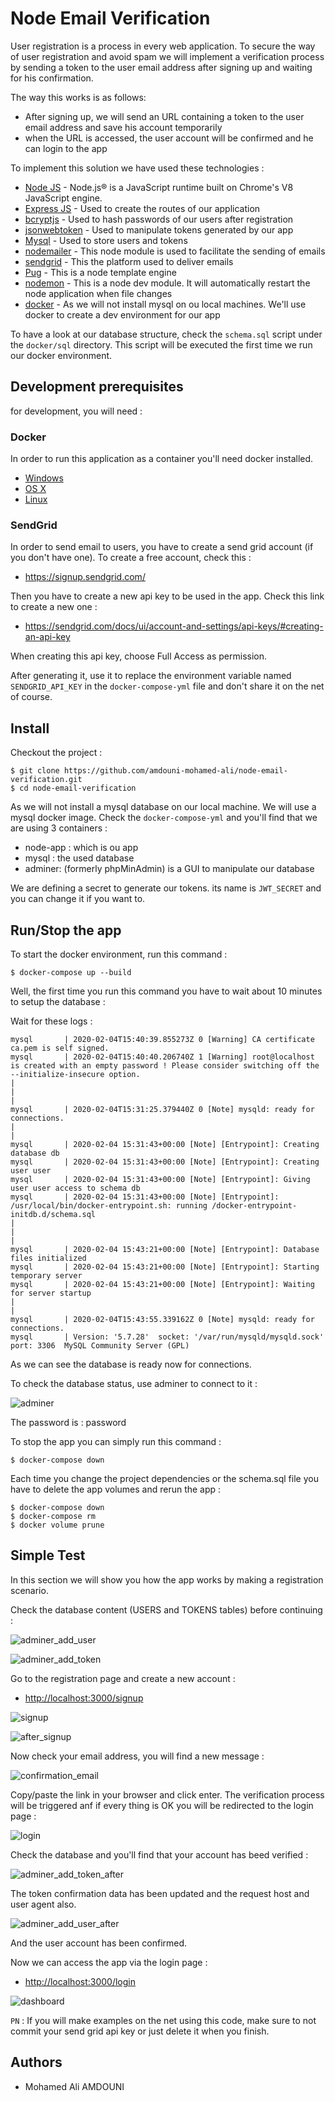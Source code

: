 # Node Email Verification

User registration is a process in every web application. To secure the way of user registration and avoid spam we will implement a verification process
by sending a token to the user email address after signing up and waiting for his confirmation.

The way this works is as follows:

- After signing up, we will send an URL containing a token to the user email address and save his account temporarily
- when the URL is accessed, the user account will be confirmed and he can login to the app

To implement this solution we have used these technologies :

- [Node JS](https://nodejs.org/en/) - Node.js® is a JavaScript runtime built on Chrome's V8 JavaScript engine.
- [Express JS](https://expressjs.com/) - Used to create the routes of our application
- [bcryptjs](https://www.npmjs.com/package/bcryptjs) - Used to hash passwords of our users after registration
- [jsonwebtoken](https://www.npmjs.com/package/jsonwebtoken) - Used to manipulate tokens generated by our app
- [Mysql](https://www.mysql.com/fr/) - Used to store users and tokens
- [nodemailer](https://nodemailer.com/) - This node module is used to facilitate the sending of emails
- [sendgrid](https://sendgrid.com/) - This the platform used to deliver emails
- [Pug](https://pugjs.org/api/getting-started.html) - This is a node template engine
- [nodemon](https://www.npmjs.com/package/nodemon) - This is a node dev module. It will automatically restart the node application when file changes
- [docker](https://www.docker.com/) - As we will not install mysql on ou local machines. We'll use docker to create a dev environment for our app

To have a look at our database structure, check the `schema.sql` script under the `docker/sql` directory. This script will be executed the first time we run our docker environment.

## Development prerequisites

for development, you will need :

### Docker

In order to run this application as a container you'll need docker installed.

- [Windows](https://docs.docker.com/windows/started)
- [OS X](https://docs.docker.com/mac/started/)
- [Linux](https://docs.docker.com/linux/started/)

### SendGrid

In order to send email to users, you have to create a send grid account (if you don't have one). To create a free account, check this :

- https://signup.sendgrid.com/

Then you have to create a new api key to be used in the app. Check this link to create a new one :

- https://sendgrid.com/docs/ui/account-and-settings/api-keys/#creating-an-api-key

When creating this api key, choose Full Access as permission.

After generating it, use it to replace the environment variable named `SENDGRID_API_KEY` in the `docker-compose-yml` file and don't share it on the net of course.

## Install

Checkout the project :

    $ git clone https://github.com/amdouni-mohamed-ali/node-email-verification.git
    $ cd node-email-verification

As we will not install a mysql database on our local machine. We will use a mysql docker image. Check the `docker-compose-yml` and you'll find that we are using 3 containers :

- node-app : which is ou app
- mysql : the used database
- adminer: (formerly phpMinAdmin) is a GUI to manipulate our database

We are defining a secret to generate our tokens. its name is `JWT_SECRET` and you can change it if you want to.

## Run/Stop the app

To start the docker environment, run this command :

    $ docker-compose up --build

Well, the first time you run this command you have to wait about 10 minutes to setup the database :

Wait for these logs :

```log
mysql       | 2020-02-04T15:40:39.855273Z 0 [Warning] CA certificate ca.pem is self signed.
mysql       | 2020-02-04T15:40:40.206740Z 1 [Warning] root@localhost is created with an empty password ! Please consider switching off the --initialize-insecure option.
|
|
|
mysql       | 2020-02-04T15:31:25.379440Z 0 [Note] mysqld: ready for connections.
|
|
mysql       | 2020-02-04 15:31:43+00:00 [Note] [Entrypoint]: Creating database db
mysql       | 2020-02-04 15:31:43+00:00 [Note] [Entrypoint]: Creating user user
mysql       | 2020-02-04 15:31:43+00:00 [Note] [Entrypoint]: Giving user user access to schema db
mysql       | 2020-02-04 15:31:43+00:00 [Note] [Entrypoint]: /usr/local/bin/docker-entrypoint.sh: running /docker-entrypoint-initdb.d/schema.sql
|
|
|
mysql       | 2020-02-04 15:43:21+00:00 [Note] [Entrypoint]: Database files initialized
mysql       | 2020-02-04 15:43:21+00:00 [Note] [Entrypoint]: Starting temporary server
mysql       | 2020-02-04 15:43:21+00:00 [Note] [Entrypoint]: Waiting for server startup
|
|
mysql       | 2020-02-04T15:43:55.339162Z 0 [Note] mysqld: ready for connections.
mysql       | Version: '5.7.28'  socket: '/var/run/mysqld/mysqld.sock'  port: 3306  MySQL Community Server (GPL)
```

As we can see the database is ready now for connections.

To check the database status, use adminer to connect to it :

![adminer](https://user-images.githubusercontent.com/16627692/73834477-16f23180-480c-11ea-9d00-a11b76f10801.png)

The password is : password

To stop the app you can simply run this command :

    $ docker-compose down

Each time you change the project dependencies or the schema.sql file you have to delete the app volumes and rerun the app :

    $ docker-compose down
    $ docker-compose rm
    $ docker volume prune

## Simple Test

In this section we will show you how the app works by making a registration scenario.

Check the database content (USERS and TOKENS tables) before continuing :

![adminer_add_user](https://user-images.githubusercontent.com/16627692/73835712-2bcfc480-480e-11ea-9437-01e5f7029b63.jpg)

![adminer_add_token](https://user-images.githubusercontent.com/16627692/73835628-017e0700-480e-11ea-9062-2a8ac3c6d7c7.png)

Go to the registration page and create a new account :

- [http://localhost:3000/signup](http://localhost:3000/signup)

![signup](https://user-images.githubusercontent.com/16627692/73835246-5ec58880-480d-11ea-8e85-dcf996676300.jpg)

![after_signup](https://user-images.githubusercontent.com/16627692/73835504-c5e33d00-480d-11ea-9491-b442efabbaa3.png)

Now check your email address, you will find a new message :

![confirmation_email](https://user-images.githubusercontent.com/16627692/73835768-44d87580-480e-11ea-9409-73fb9973afe1.png)

Copy/paste the link in your browser and click enter. The verification process will be triggered anf if every thing is OK you will be redirected
to the login page :

![login](https://user-images.githubusercontent.com/16627692/73836063-c6300800-480e-11ea-87dc-f183eaeccb1f.png)

Check the database and you'll find that your account has beed verified :

![adminer_add_token_after](https://user-images.githubusercontent.com/16627692/73836178-faa3c400-480e-11ea-89f2-9d55d909b0d4.png)

The token confirmation data has been updated and the request host and user agent also.

![adminer_add_user_after](https://user-images.githubusercontent.com/16627692/73836308-3b034200-480f-11ea-905f-ba90cb049132.jpg)

And the user account has been confirmed.

Now we can access the app via the login page :

- [http://localhost:3000/login](http://localhost:3000/login)

![dashboard](https://user-images.githubusercontent.com/16627692/73836400-74d44880-480f-11ea-883f-c799c5006cfb.png)

`PN` : If you will make examples on the net using this code, make sure to not commit your send grid api key or just delete it when you finish.

## Authors

- Mohamed Ali AMDOUNI
